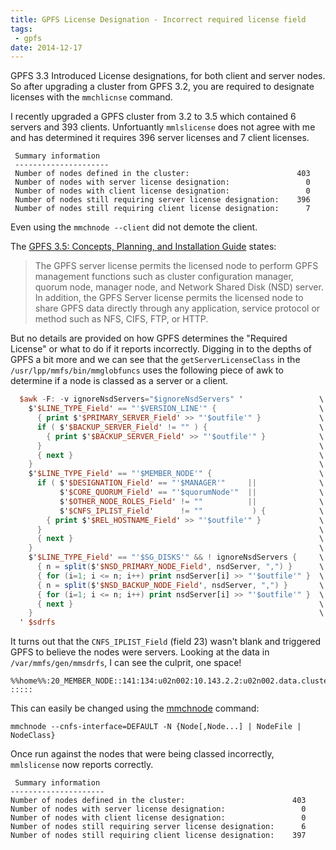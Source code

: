 ```yaml
---
title: GPFS License Designation - Incorrect required license field
tags:
 - gpfs
date: 2014-12-17
---
```


GPFS 3.3 Introduced License designations, for both client and server nodes. So after upgrading a cluster from GPFS 3.2, you are required to designate licenses with the `mmchlicnse` command.

I recently upgraded a GPFS cluster from 3.2 to 3.5 which contained 6 servers and 393 clients. Unfortuantly `mmlslicense` does not agree with me and has determined it requires 396 server licenses and 7 client licenses.

```plaintext
 Summary information
 ---------------------
 Number of nodes defined in the cluster:                        403
 Number of nodes with server license designation:                 0
 Number of nodes with client license designation:                 0
 Number of nodes still requiring server license designation:    396
 Number of nodes still requiring client license designation:      7
```

Even using the `mmchnode --client` did not demote the client.

 The [GPFS 3.5: Concepts, Planning, and Installation Guide](http://www-01.ibm.com/support/docview.wss?uid=pub1ga76041305) states:

> The GPFS server license permits the licensed node to perform GPFS management functions such as cluster configuration manager, quorum node, manager node, and Network Shared Disk (NSD) server. In addition, the GPFS Server license permits the licensed node to share GPFS data directly through any application, service protocol or method such as NFS, CIFS, FTP, or HTTP.

But no details are provided on how GPFS determines the "Required License" or what to do if it reports incorrectly. Digging in to the depths of GPFS a bit more and we can see that the `getServerLicenseClass` in the `/usr/lpp/mmfs/bin/mmglobfuncs` uses the following piece of awk to determine if a node is classed as a server or a client.

```awk
  $awk -F: -v ignoreNsdServers="$ignoreNsdServers" '                 \
    $'$LINE_TYPE_Field' == "'$VERSION_LINE'" {                       \
      { print $'$PRIMARY_SERVER_Field' >> "'$outfile'" }             \
      if ( $'$BACKUP_SERVER_Field' != "" ) {                         \
        { print $'$BACKUP_SERVER_Field' >> "'$outfile'" }            \
      }                                                              \
      { next }                                                       \
    }                                                                \
    $'$LINE_TYPE_Field' == "'$MEMBER_NODE'" {                        \
      if ( $'$DESIGNATION_Field' == "'$MANAGER'"     ||              \
           $'$CORE_QUORUM_Field' == "'$quorumNode'"  ||              \
           $'$OTHER_NODE_ROLES_Field' != ""          ||              \
           $'$CNFS_IPLIST_Field'      != ""           ) {            \
        { print $'$REL_HOSTNAME_Field' >> "'$outfile'" }             \
      }                                                              \
      { next }                                                       \
    }                                                                \
    $'$LINE_TYPE_Field' == "'$SG_DISKS'" && ! ignoreNsdServers {     \
      { n = split($'$NSD_PRIMARY_NODE_Field', nsdServer, ",") }      \
      { for (i=1; i <= n; i++) print nsdServer[i] >> "'$outfile'" }  \
      { n = split($'$NSD_BACKUP_NODE_Field', nsdServer, ",") }       \
      { for (i=1; i <= n; i++) print nsdServer[i] >> "'$outfile'" }  \
      { next }                                                       \
    }                                                                \
  ' $sdrfs
```

It turns out that the `CNFS_IPLIST_Field` (field 23) wasn't blank and triggered GPFS to believe the nodes were servers. Looking at the data in `/var/mmfs/gen/mmsdrfs`, I can see the culprit, one space!

```text{linenos=false}
%%home%%:20_MEMBER_NODE::141:134:u02n002:10.143.2.2:u02n002.data.cluster:client::::::u02n002.data.cluster:u02n002:1350:3.5.0.21:Linux:N::: :::::
```

This can easily be changed using the [mmchnode](http://www-01.ibm.com/support/knowledgecenter/SSFKCN_3.5.0/com.ibm.cluster.gpfs.v3r5.gpfs100.doc/bl1adm_mmchnode.htm) command:

```plaintext
mmchnode --cnfs-interface=DEFAULT -N {Node[,Node...] | NodeFile | NodeClass}
```

Once run against the nodes that were being classed incorrectly, `mmlslicense` now reports correctly.

```plaintext
 Summary information
---------------------
Number of nodes defined in the cluster:                        403
Number of nodes with server license designation:                 0
Number of nodes with client license designation:                 0
Number of nodes still requiring server license designation:      6
Number of nodes still requiring client license designation:    397
```
